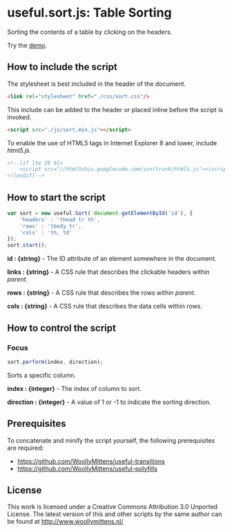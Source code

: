 # useful.sort.js: Table Sorting

Sorting the contents of a table by clicking on the headers.

Try the <a href="http://www.woollymittens.nl/useful/default.php?url=sort">demo</a>.

## How to include the script

The stylesheet is best included in the header of the document.

```html
<link rel="stylesheet" href="./css/sort.css"/>
```

This include can be added to the header or placed inline before the script is invoked.

```html
<script src="./js/sort.min.js"></script>
```

To enable the use of HTML5 tags in Internet Explorer 8 and lower, include *html5.js*.

```html
<!--[if lte IE 9]>
	<script src="//html5shiv.googlecode.com/svn/trunk/html5.js"></script>
<![endif]-->
```

## How to start the script

```javascript
var sort = new useful.Sort( document.getElementById('id'), {
	'headers' : 'thead tr th',
	'rows' : 'tbody tr',
	'cols' : 'th, td'
});
sort.start();
```

**id : {string}** - The ID attribute of an element somewhere in the document.

**links : {string}** - A CSS rule that describes the clickable headers within *parent*.

**rows : {string}** - A CSS rule that describes the rows within *parent*.

**cols : {string}** - A CSS rule that describes the data cells within *rows*.

## How to control the script

### Focus

```javascript
sort.perform(index, direction);
```

Sorts a specific column.

**index : {integer}** - The index of column to sort.

**direction : {integer}** - A value of 1 or -1 to indicate the sorting direction.

## Prerequisites

To concatenate and minify the script yourself, the following prerequisites are required:
+ https://github.com/WoollyMittens/useful-transitions
+ https://github.com/WoollyMittens/useful-polyfills

## License
This work is licensed under a Creative Commons Attribution 3.0 Unported License. The latest version of this and other scripts by the same author can be found at http://www.woollymittens.nl/
